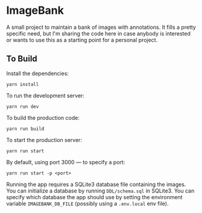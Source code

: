 # ImageBank

A small project to maintain a bank of images with annotations. It fills a pretty specific need, but
I'm sharing the code here in case anybody is interested or wants to use this as a starting point for
a personal project.

## To Build

Install the dependencies:

    yarn install
    
To run the development server:

    yarn run dev
    
To build the production code:

    yarn run build
    
To start the production server:

    yarn run start

By default, using port 3000 — to specify a port:

    yarn run start -p <port>
    
Running the app requires a SQLite3 database file containing the images. You can initialize a
database by running `DDL/schema.sql` in SQLite3. You can specify which database the app should use by
setting the environment variable `IMAGEBANK_DB_FILE` (possibly using a `.env.local` env file).


